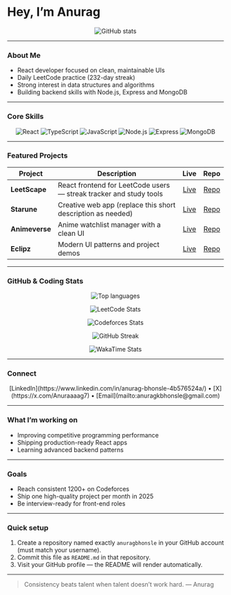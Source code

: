 # Hey, I’m Anurag

<p align="center">
  <img src="https://github-readme-stats.vercel.app/api?username=anuragbhonsle&show_icons=true&theme=dark" alt="GitHub stats" />
</p>

---

### About Me

* React developer focused on clean, maintainable UIs  
* Daily LeetCode practice (232-day streak)  
* Strong interest in data structures and algorithms  
* Building backend skills with Node.js, Express and MongoDB  

---

### Core Skills

<p align="center">
  <img src="https://img.shields.io/badge/React-20232A?style=for-the-badge&logo=react&logoColor=61DAFB" alt="React" />
  <img src="https://img.shields.io/badge/TypeScript-3178C6?style=for-the-badge&logo=typescript&logoColor=white" alt="TypeScript" />
  <img src="https://img.shields.io/badge/JavaScript-F7DF1E?style=for-the-badge&logo=javascript&logoColor=000" alt="JavaScript" />
  <img src="https://img.shields.io/badge/Node.js-339933?style=for-the-badge&logo=node.js&logoColor=white" alt="Node.js" />
  <img src="https://img.shields.io/badge/Express-000000?style=for-the-badge&logo=express&logoColor=white" alt="Express" />
  <img src="https://img.shields.io/badge/MongoDB-47A248?style=for-the-badge&logo=mongodb&logoColor=white" alt="MongoDB" />
</p>

---

### Featured Projects

| Project        | Description                                                        |                    Live                    |                         Repo                        |
| -------------- | ------------------------------------------------------------------ | :----------------------------------------: | :-------------------------------------------------: |
| **LeetScape**  | React frontend for LeetCode users — streak tracker and study tools |  [Live](https://leetscape-app.vercel.app/) |  [Repo](https://github.com/anuragbhonsle/leetscape) |
| **Starune**    | Creative web app (replace this short description as needed)        |     [Live](https://starune.vercel.app/)    |   [Repo](https://github.com/anuragbhonsle/starune)  |
| **Animeverse** | Anime watchlist manager with a clean UI                            | [Live](https://anime-verse-xi.vercel.app/) | [Repo](https://github.com/anuragbhonsle/animeverse) |
| **Eclipz**     | Modern UI patterns and project demos                               |     [Live](https://eclipz.vercel.app/)     |   [Repo](https://github.com/anuragbhonsle/eclipz)   |

---

### GitHub & Coding Stats

<p align="center">
  <img src="https://github-readme-stats.vercel.app/api/top-langs/?username=anuragbhonsle&layout=compact&theme=dark" alt="Top languages" />
</p>

<p align="center">
  <!-- LeetCode stats card -->
  <img src="https://leetcode-stats-six.vercel.app/api?username=AnuragBhonsle&theme=dark" alt="LeetCode Stats" />
</p>

<p align="center">
  <!-- Codeforces stats card -->
  <img src="https://cf-stats-api.vercel.app/api/user/Anurag2510?theme=dark" alt="Codeforces Stats" />
</p>

<p align="center">
  <!-- GitHub Streak -->
  <img src="https://streak-stats.demolab.com?user=anuragbhonsle&theme=dark" alt="GitHub Streak" />
</p>

<p align="center">
  <!-- WakaTime coding stats -->
  <img src="https://github-readme-stats.vercel.app/api/wakatime?username=anuragbhonsle&theme=dark" alt="WakaTime Stats" />
</p>

---

### Connect

<p align="center">
  [LinkedIn](https://www.linkedin.com/in/anurag-bhonsle-4b576524a/) • [X](https://x.com/Anuraaaag7) • [Email](mailto:anuragkbhonsle@gmail.com)
</p>

---

### What I’m working on

* Improving competitive programming performance  
* Shipping production-ready React apps  
* Learning advanced backend patterns  

---

### Goals

* Reach consistent 1200+ on Codeforces  
* Ship one high-quality project per month in 2025  
* Be interview-ready for front-end roles  

---

### Quick setup

1. Create a repository named exactly `anuragbhonsle` in your GitHub account (must match your username).  
2. Commit this file as `README.md` in that repository.  
3. Visit your GitHub profile — the README will render automatically.  

---

> Consistency beats talent when talent doesn’t work hard. — Anurag


